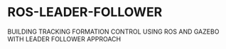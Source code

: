 # ROS-LEADER-FOLLOWER
BUILDING TRACKING FORMATION CONTROL USING ROS AND GAZEBO WITH LEADER FOLLOWER APPROACH
